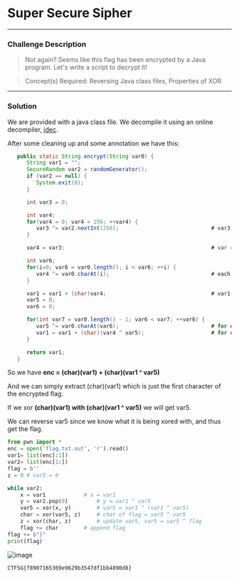 # Super Secure Sipher

---

### Challenge Description

> Not again? Seems like this flag has been encrypted by a Java program. Let's write a script to decrypt it!

> Concept(s) Required: Reversing Java class files, Properties of XOR

---

### Solution

We are provided with a java class file. We decompile it using an online decompiler, [jdec](jdec.app).

After some cleaning up and some annotation we have this:

```java
   public static String encrypt(String var0) {
      String var1 = "";
      SecureRandom var2 = randomGenerator();
      if (var2 == null) {
         System.exit(0);
      }

      int var3 = 0;

      int var4;
      for(var4 = 0; var4 < 256; ++var4) {
         var3 ^= var2.nextInt(256);                             # var3 is random number in range 0-256
      }

      var4 = var3;                                              # var 4 is a random number in range 0-256                                             

      int var6;
      for(i=0; var6 = var0.length(); i < var6; ++i) {
         var4 ^= var0.charAt(i);                                # each character in flag is xored by random number
      }

      var1 = var1 + (char)var4;                                 # var1 = (char)var4
      var5 = 0;
      var6 = 0;

      for(int var7 = var0.length() - 1; var6 < var7; ++var6) {  
         var5 ^= var0.charAt(var6);                             # for each char in flag, var5 = var5 ^ char
         var1 = var1 + (char)(var4 ^ var5);                     # for each interation of loop, append (char)(var4 ^ var5)
      }

      return var1;
   }
```

So we have **enc = (char)(var1) + (char)(var1 ^ var5)**

And we can simply extract (char)(var1) which is just the first character of the encrypted flag.

If we xor **(char)(var1) with (char)(var1 ^ var5)** we will get var5. 

We can reverse var5 since we know what it is being xored with, and thus get the flag.

```py
from pwn import *
enc = open('flag.txt.out', 'r').read()
var1= list(enc[:1])
var2= list(enc[1:])
flag = b''
z = 0 # var5 = 0

while var2:
    x = var1 			# x = var1
    y = var2.pop(0) 		# y = var1 ^ var5
    var5 = xor(x, y) 		# var5 = var1 ^ (var1 ^ var5)    
    char = xor(var5, z) 	# char of flag = var5 ^ var5
    z = xor(char, z) 		# update var5, var5 = var5 ^ flag
    flag += char		# append flag
flag += b"}"
print(flag)
```

![image](https://user-images.githubusercontent.com/76640319/115530657-8bf14000-a2c6-11eb-82e6-61fcf0269e82.png)

```
CTFSG{f8907165369e9629b3547df1bb4890d8}
```
